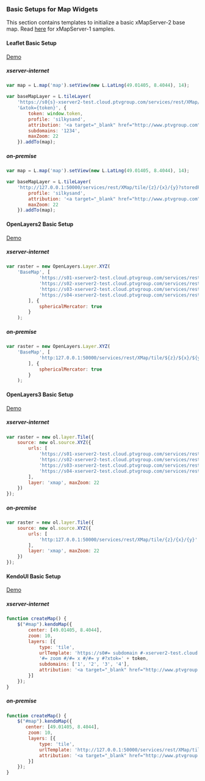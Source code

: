 ### Basic Setups for Map Widgets

This section contains templates to initialize a basic xMapServer-2 base map. Read [here](https://github.com/ptv-logistics/xserverjs/tree/master/boilerplate/xmap-1) for xMapServer-1 samples.

#### Leaflet Basic Setup

[Demo](https://ptv-logistics.github.io/xserverjs/boilerplate/Leaflet.1.0.html)

##### xserver-internet

```javascript
var map = L.map('map').setView(new L.LatLng(49.01405, 8.4044), 14);

var baseMapLayer = L.tileLayer(
    'https://s0{s}-xserver2-test.cloud.ptvgroup.com/services/rest/XMap/tile/{z}/{x}/{y}?storedProfile={profile}' +
    '&xtok={token}', {
        token: window.token,
        profile: 'silkysand',
      	attribution: '<a target="_blank" href="http://www.ptvgroup.com">PTV</a>, HERE',
        subdomains: '1234',
        maxZoom: 22
    }).addTo(map);  
```

##### on-premise

```javascript
var map = L.map('map').setView(new L.LatLng(49.01405, 8.4044), 14);

var baseMapLayer = L.tileLayer(
    'http://127.0.0.1:50000/services/rest/XMap/tile/{z}/{x}/{y}?storedProfile={profile}', {	
        profile: 'silkysand',
        attribution: '<a target="_blank" href="http://www.ptvgroup.com">PTV</a>, HERE',
        maxZoom: 22
    }).addTo(map);
```

#### OpenLayers2 Basic Setup

[Demo](https://ptv-logistics.github.io/xserverjs/boilerplate/OpenLayers2.html)

##### xserver-internet

```javascript
var raster = new OpenLayers.Layer.XYZ(
    'BaseMap', [
            'https://s01-xserver2-test.cloud.ptvgroup.com/services/rest/XMap/tile/${z}/${x}/${y}?xtok=' + token,
            'https://s02-xserver2-test.cloud.ptvgroup.com/services/rest/XMap/tile/${z}/${x}/${y}?xtok=' + token,
            'https://s03-xserver2-test.cloud.ptvgroup.com/services/rest/XMap/tile/${z}/${x}/${y}?xtok=' + token,
            'https://s04-xserver2-test.cloud.ptvgroup.com/services/rest/XMap/tile/${z}/${x}/${y}?xtok=' + token
        ], {
            sphericalMercator: true
        }
    );
```

##### on-premise

```javascript
var raster = new OpenLayers.Layer.XYZ(
    'BaseMap', [
            'http:127.0.0.1:50000/services/rest/XMap/tile/${z}/${x}/${y}'
        ], {
            sphericalMercator: true
        }
    );
```

#### OpenLayers3 Basic Setup

[Demo](https://ptv-logistics.github.io/xserverjs/boilerplate/OpenLayers3.html)

##### xserver-internet

```javascript
var raster = new ol.layer.Tile({
    source: new ol.source.XYZ({
        urls: [
            'https://s01-xserver2-test.cloud.ptvgroup.com/services/rest/XMap/tile/{z}/{x}/{y}?xtok=' + token,
            'https://s02-xserver2-test.cloud.ptvgroup.com/services/rest/XMap/tile/{z}/{x}/{y}?xtok=' + token,
            'https://s03-xserver2-test.cloud.ptvgroup.com/services/rest/XMap/tile/{z}/{x}/{y}?xtok=' + token,
            'https://s04-xserver2-test.cloud.ptvgroup.com/services/rest/XMap/tile/{z}/{x}/{y}?xtok=' + token
        ],
        layer: 'xmap', maxZoom: 22
    })
});
```

##### on-premise

```javascript
var raster = new ol.layer.Tile({
    source: new ol.source.XYZ({
        urls: [
            'http:127.0.0.1:50000/services/rest/XMap/tile/{z}/{x}/{y}'
        ],
        layer: 'xmap', maxZoom: 22
    })
});
```


#### KendoUI Basic Setup

[Demo](https://ptv-logistics.github.io/xserverjs/boilerplate/KendoUI.html)

##### xserver-internet

```javascript
function createMap() {
    $("#map").kendoMap({
        center: [49.01405, 8.4044],
        zoom: 10,
        layers: [{
            type: 'tile',
            urlTemplate: 'https://s0#= subdomain #-xserver2-test.cloud.ptvgroup.com/services/rest/XMap/tile/' +
            '#= zoom #/#= x #/#= y #?xtok=' + token,
            subdomains: ['1', '2', '3', '4'],
            attribution: '<a target="_blank" href="http://www.ptvgroup.com">PTV</a>, HERE'
        }]
    });
}
```

##### on-premise
```javascript
function createMap() {
    $("#map").kendoMap({
       center: [49.01405, 8.4044],
        zoom: 10,
        layers: [{
            type: 'tile',
            urlTemplate: 'http://127.0.0.1:50000/services/rest/XMap/tile/#= zoom #/#= x #/#= y #',
            attribution: '<a target="_blank" href="http://www.ptvgroup.com">PTV</a>, HERE'
        }]
    });
}
```
